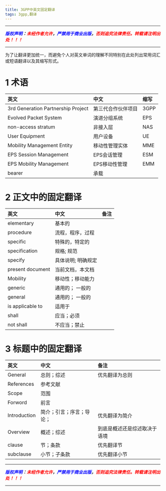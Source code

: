 ```yaml
---
title: 3GPP中英文固定翻译
tags: 3gpp,翻译
---
```



------

***<font color=blue>版权声明</font>：<font color=red>未经作者允许</font>，<font color=blue>严禁用于商业出版</font>，<font color=red>否则追究法律责任。转载请注明出处！！！</font>***

------

为了让翻译更加统一，而避免个人对英文单词的理解不同特别在此处列出常用词汇或短语翻译以及其缩写形式。

# 1 术语
|英文|中文|缩写|
|:--|:--|:--|
|3rd Generation Partnership Project|第三代合作伙伴项目|3GPP|
| Evolved Packet System|演进分组系统|EPS|
|non-access stratum |非接入层|NAS|
|User Equipment|用户设备|UE|
|Mobility Management Entity|移动性管理实体|MME|
|EPS Session Management|EPS会话管理| ESM|
|EPS Mobility Management|EPS移动性管理| EMM |
|bearer|承载|
# 2 正文中的固定翻译
|英文|中文|备注|
|:--|:--|:--|
|elementary |基本的|
|procedure |流程，程序，过程|
|specific | 特殊的，特定的|
|specification|规格; 规范|
|specify |具体说明; 明确规定|
|present document|当前文档，本文档|
|Mobility |移动性；移动能力|
|generic|通用的； 一般的|
|general|通用的； 一般的|
|is applicable to |适用于|
|shall|应当；必须|
|not shall|不应当；禁止|
# 3 标题中的固定翻译
|英文|中文|备注|
|:--|:--|:--|
|General|总则；综述|优先翻译为总则|
|References|参考文献|
|Scope|范围|
|Forword|前言|
|Introduction|简介；引言；序言；导论；|优先翻译为简介|
|Overview|概述；综述|到底是概述还是综述取决于语境|
|clause|节；条款|优先翻译节|
|subclause|小节；子条款|优先翻译小节|



------

***<font color=blue>版权声明</font>：<font color=red>未经作者允许</font>，<font color=blue>严禁用于商业出版</font>，<font color=red>否则追究法律责任。转载请注明出处！！！</font>***

------
